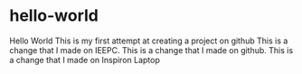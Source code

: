 # hello-world
Hello World
This is my first attempt at creating a project on github
This is a change that I made on IEEPC.
This is a change that I made on github.
This is a change that I made on Inspiron Laptop

